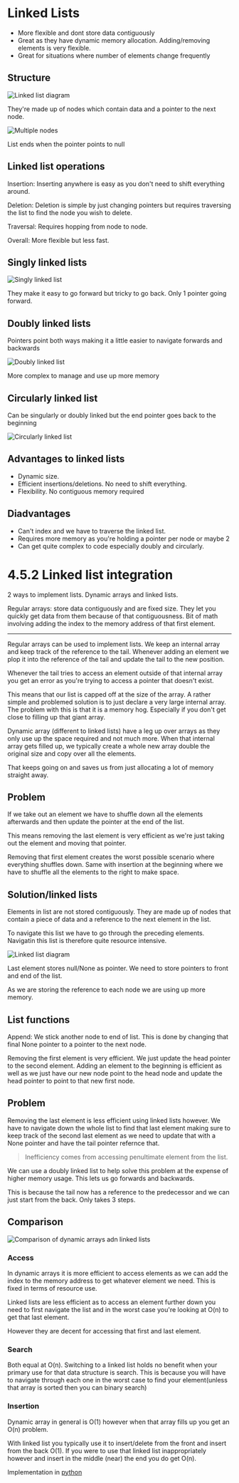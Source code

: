 # Linked Lists

- More flexible and dont store data contiguously
- Great as they have dynamic memory allocation. Adding/removing elements is very flexible.
- Great for situations where number of elements change frequently

## Structure
![Linked list diagram](image-7.png)

They're made up of nodes which contain data and a pointer to the next node.

![Multiple nodes](image-8.png)

List ends when the pointer points to null

## Linked list operations

Insertion: Inserting anywhere is easy as you don't need to shift everything around.

Deletion: Deletion is simple by just changing pointers but requires traversing the list to find the node you wish to delete.

Traversal: Requires hopping from node to node.

Overall: More flexible but less fast.

## Singly linked lists

![Singly linked list](image-9.png)

They make it easy to go forward but tricky to go back. Only 1 pointer going forward.

## Doubly linked lists

Pointers point both ways making it a little easier to navigate forwards and backwards

![Doubly linked list](image-10.png)

More complex to manage and use up more memory

## Circularly linked list

Can be singularly or doubly linked but the end pointer goes back to the beginning

![Circularly linked list](image-11.png)

## Advantages to linked lists
- Dynamic size.
- Efficient insertions/deletions. No need to shift everything.
- Flexibility. No contiguous memory required

## Diadvantages
- Can't index and we have to traverse the linked list.
- Requires more memory as you're holding a pointer per node or maybe 2
- Can get quite complex to code especially doubly and circularly.

# 4.5.2 Linked list integration

2 ways to implement lists. Dynamic arrays and linked lists.

Regular arrays: store data contiguously and are fixed size. They let you quickly get data from them because of that contiguousness. Bit of math involving adding the index to the memory address of that first element.

---

Regular arrays can be used to implement lists. We keep an internal array and keep track of the reference to the tail. Whenever adding an element we plop it into the reference of the tail and update the tail to the new position.

Whenever the tail tries to access an element outside of that internal array you get an error as you're trying to access a pointer that doesn't exist.

This means that our list is capped off at the size of the array. A rather simple and problemed solution is to just declare a very large internal array. The problem with this is that it is a memory hog. Especially if you don't get close to filling up that giant array.

Dynamic array (different to linked lists) have a leg up over arrays as they only use up the space required and not much more. When that internal array gets filled up, we typically create a whole new array double the original size and copy over all the elements.

That keeps going on and saves us from just allocating a lot of memory straight away.

## Problem

If we take out an element we have to shuffle down all the elements afterwards and then update the pointer at the end of the list.

This means removing the last element is very efficient as we're just taking out the element and moving that pointer.

Removing that first element creates the worst possible scenario where everything shuffles down. Same with insertion at the beginning where we have to shuffle all the elements to the right to make space.

## Solution/linked lists

Elements in list are not stored contiguously. They are made up of nodes that contain a piece of data and a reference to the next element in the list.

To navigate this list we have to go through the preceding elements. Navigatin this list is therefore quite resource intensive.

![Linked list diagram](image-12.png)

Last element stores null/None as pointer. We need to store pointers to front and end of the list.

As we are storing the reference to each node we are using up more memory.

## List functions

Append: We stick another node to end of list. This is done by changing that final None pointer to a pointer to the next node.

Removing the first element is very efficient. We just update the head pointer to the second element. Adding an element to the beginning is efficient as well as we just have our new node point to the head node and update the head pointer to point to that new first node.

## Problem

Removing the last element is less efficient using linked lists however. We have to navigate down the whole list to find that last element making sure to keep track of the second last element as we need to update that with a None pointer and have the tail pointer refernce that.

> Inefficiency comes from accessing penultimate element from the list.

We can use a doubly linked list to help solve this problem at the expense of higher memory usage. This lets us go forwards and backwards.

This is because the tail now has a reference to the predecessor and we can just start from the back. Only takes 3 steps.

## Comparison

![Comparison of dynamic arrays adn linked lists](image-13.png)

### Access

In dynamic arrays it is more efficient to access elements as we can add the index to the memory address to get whatever element we need. This is fixed in terms of resource use.

Linked lists are less efficient as to access an element further down you need to first navigate the list and in the worst case you're looking at O(n) to get that last element.

However they are decent for accessing that first and last element.

### Search

Both equal at O(n). Switching to a linked list holds no benefit when your primary use for that data structure is search. This is because you will have to navigate through each one in the worst case to find your element(unless that array is sorted then you can binary search)

### Insertion

Dynamic array in general is O(1) however when that array fills up you get an O(n) problem.

With linked list you typically use it to insert/delete from the front and insert from the back O(1). If you were to use that linked list inappropriately however and insert in the middle (near) the end you do get O(n).

Implementation in [python](/algorithms/week4/python_/linkedadt.py)